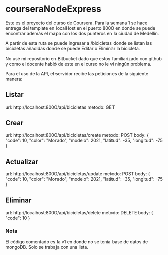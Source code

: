 # courseraNodeExpress

Este es el proyecto del curso de Coursera. Para la semana 1 se hace entrega del template en localHost en el puerto 8000 en donde se puede encontrar además el mapa con los dos punteros en la ciudad de Medellín.

A partir de esta ruta se puede ingresar a /bicicletas donde se listan las bicicletas añadidas donde se puede Editar o Eliminar la bicicleta.

No usé mi repositorio en Bitbucket dado que estoy familiarizado con github y como el docente habló de este en el curso no le vi ningún problema.

Para el uso de la API, el servidor recibe las peticiones de la siguiente manera:

## Listar 
url: http://localhost:8000/api/bicicletas
metodo: GET

## Crear
url: http://localhost:8000/api/bicicletas/create
metodo: POST
body: {
"code": 10, 
"color": "Morado", 
"modelo": 2021, 
"latitud": -35, 
"longitud": -75
}

## Actualizar
url: http://localhost:8000/api/bicicletas/update
metodo: POST
body: {
"code": 10, 
"color": "Morado", 
"modelo": 2021, 
"latitud": -35, 
"longitud": -75
}

## Eliminar
url: http://localhost:8000/api/bicicletas/delete
metodo: DELETE
body: {
"code": 10
}

### Nota
El código comentado es la v1 en donde no se tenía base de datos de mongoDB. Solo se trabaja con una lista.
